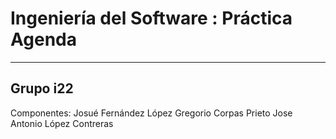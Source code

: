 <h1>Ingeniería del Software : Práctica Agenda</h1>
<hr>
<h2>Grupo i22</h2>

Componentes:
Josué Fernández López
Gregorio Corpas Prieto
Jose Antonio López Contreras
